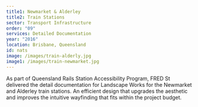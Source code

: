 ```yaml
---
title1: Newmarket & Alderley
title2: Train Stations
sector: Transport Infrastructure
order: "09"
services: Detailed Documentation
year: "2016"
location: Brisbane, Queensland
id: nats
image: /images/train-alderly.jpg
image1: /images/train-newmarket.jpg
---
```

As part of Queensland Rails Station Accessibility Program, FRED St delivered the detail documentation for Landscape Works for the Newmarket and Alderley train stations. An efficient design that upgrades the aesthetic and improves the intuitive wayfinding that fits within the project budget.